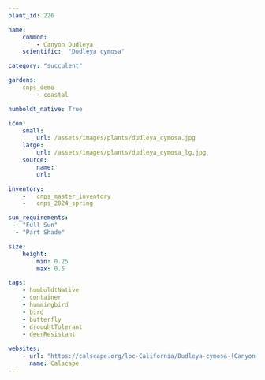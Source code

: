 ```yaml
---
plant_id: 226 

name: 
    common:  
        - Canyon Dudleya 
    scientific:  "Dudleya cymosa"  

category: "succulent"

gardens: 
    cnps_demo
        - coastal

humboldt_native: True

icon: 
    small: 
        url: /assets/images/plants/dudleya_cymosa.jpg 
    large: 
        url: /assets/images/plants/dudleya_cymosa_lg.jpg 
    source: 
        name: 
        url: 

inventory: 
    -   cnps_master_inventory
    -   cnps_2024_spring

sun_requirements:
  - "Full Sun"
  - "Part Shade"

size:
    height: 
        min: 0.25 
        max: 0.5

tags:
    - humboldtNative
    - container
    - hummingbird
    - bird
    - butterfly
    - droughtTolerant
    - deerResistant
 
websites: 
    - url: "https://calscape.org/loc-California/Dudleya-cymosa-(Canyon-Dudleya)"
      name: Calscape
---
```

